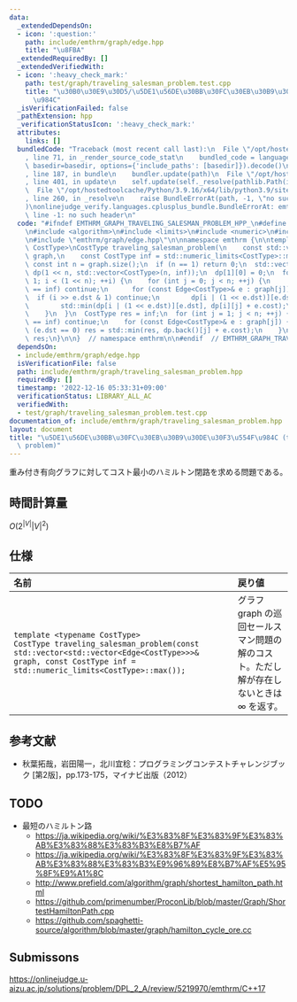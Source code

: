 ```yaml
---
data:
  _extendedDependsOn:
  - icon: ':question:'
    path: include/emthrm/graph/edge.hpp
    title: "\u8FBA"
  _extendedRequiredBy: []
  _extendedVerifiedWith:
  - icon: ':heavy_check_mark:'
    path: test/graph/traveling_salesman_problem.test.cpp
    title: "\u30B0\u30E9\u30D5/\u5DE1\u56DE\u30BB\u30FC\u30EB\u30B9\u30DE\u30F3\u554F\
      \u984C"
  _isVerificationFailed: false
  _pathExtension: hpp
  _verificationStatusIcon: ':heavy_check_mark:'
  attributes:
    links: []
  bundledCode: "Traceback (most recent call last):\n  File \"/opt/hostedtoolcache/Python/3.9.16/x64/lib/python3.9/site-packages/onlinejudge_verify/documentation/build.py\"\
    , line 71, in _render_source_code_stat\n    bundled_code = language.bundle(stat.path,\
    \ basedir=basedir, options={'include_paths': [basedir]}).decode()\n  File \"/opt/hostedtoolcache/Python/3.9.16/x64/lib/python3.9/site-packages/onlinejudge_verify/languages/cplusplus.py\"\
    , line 187, in bundle\n    bundler.update(path)\n  File \"/opt/hostedtoolcache/Python/3.9.16/x64/lib/python3.9/site-packages/onlinejudge_verify/languages/cplusplus_bundle.py\"\
    , line 401, in update\n    self.update(self._resolve(pathlib.Path(included), included_from=path))\n\
    \  File \"/opt/hostedtoolcache/Python/3.9.16/x64/lib/python3.9/site-packages/onlinejudge_verify/languages/cplusplus_bundle.py\"\
    , line 260, in _resolve\n    raise BundleErrorAt(path, -1, \"no such header\"\
    )\nonlinejudge_verify.languages.cplusplus_bundle.BundleErrorAt: emthrm/graph/edge.hpp:\
    \ line -1: no such header\n"
  code: "#ifndef EMTHRM_GRAPH_TRAVELING_SALESMAN_PROBLEM_HPP_\n#define EMTHRM_GRAPH_TRAVELING_SALESMAN_PROBLEM_HPP_\n\
    \n#include <algorithm>\n#include <limits>\n#include <numeric>\n#include <vector>\n\
    \n#include \"emthrm/graph/edge.hpp\"\n\nnamespace emthrm {\n\ntemplate <typename\
    \ CostType>\nCostType traveling_salesman_problem(\n    const std::vector<std::vector<Edge<CostType>>>&\
    \ graph,\n    const CostType inf = std::numeric_limits<CostType>::max()) {\n \
    \ const int n = graph.size();\n  if (n == 1) return 0;\n  std::vector<std::vector<CostType>>\
    \ dp(1 << n, std::vector<CostType>(n, inf));\n  dp[1][0] = 0;\n  for (int i =\
    \ 1; i < (1 << n); ++i) {\n    for (int j = 0; j < n; ++j) {\n      if (dp[i][j]\
    \ == inf) continue;\n      for (const Edge<CostType>& e : graph[j]) {\n      \
    \  if (i >> e.dst & 1) continue;\n        dp[i | (1 << e.dst)][e.dst] =\n    \
    \        std::min(dp[i | (1 << e.dst)][e.dst], dp[i][j] + e.cost);\n      }\n\
    \    }\n  }\n  CostType res = inf;\n  for (int j = 1; j < n; ++j) {\n    if (dp.back()[j]\
    \ == inf) continue;\n    for (const Edge<CostType>& e : graph[j]) {\n      if\
    \ (e.dst == 0) res = std::min(res, dp.back()[j] + e.cost);\n    }\n  }\n  return\
    \ res;\n}\n\n}  // namespace emthrm\n\n#endif  // EMTHRM_GRAPH_TRAVELING_SALESMAN_PROBLEM_HPP_\n"
  dependsOn:
  - include/emthrm/graph/edge.hpp
  isVerificationFile: false
  path: include/emthrm/graph/traveling_salesman_problem.hpp
  requiredBy: []
  timestamp: '2022-12-16 05:33:31+09:00'
  verificationStatus: LIBRARY_ALL_AC
  verifiedWith:
  - test/graph/traveling_salesman_problem.test.cpp
documentation_of: include/emthrm/graph/traveling_salesman_problem.hpp
layout: document
title: "\u5DE1\u56DE\u30BB\u30FC\u30EB\u30B9\u30DE\u30F3\u554F\u984C (traveling salesman\
  \ problem)"
---
```


重み付き有向グラフに対してコスト最小のハミルトン閉路を求める問題である。


## 時間計算量

$O(2^{\lvert V \rvert} {\lvert V \rvert}^2)$


## 仕様

|名前|戻り値|
|:--|:--|
|`template <typename CostType>`<br>`CostType traveling_salesman_problem(const std::vector<std::vector<Edge<CostType>>>& graph, const CostType inf = std::numeric_limits<CostType>::max());`|グラフ $\mathrm{graph}$ の巡回セールスマン問題の解のコスト。ただし解が存在しないときは $\infty$ を返す。|


## 参考文献

- 秋葉拓哉，岩田陽一，北川宜稔：プログラミングコンテストチャレンジブック \[第2版\]，pp.173-175，マイナビ出版（2012）


## TODO

- 最短のハミルトン路
  - https://ja.wikipedia.org/wiki/%E3%83%8F%E3%83%9F%E3%83%AB%E3%83%88%E3%83%B3%E8%B7%AF
  - https://ja.wikipedia.org/wiki/%E3%83%8F%E3%83%9F%E3%83%AB%E3%83%88%E3%83%B3%E9%96%89%E8%B7%AF%E5%95%8F%E9%A1%8C
  - http://www.prefield.com/algorithm/graph/shortest_hamilton_path.html
  - https://github.com/primenumber/ProconLib/blob/master/Graph/ShortestHamiltonPath.cpp
  - https://github.com/spaghetti-source/algorithm/blob/master/graph/hamilton_cycle_ore.cc


## Submissons

https://onlinejudge.u-aizu.ac.jp/solutions/problem/DPL_2_A/review/5219970/emthrm/C++17
